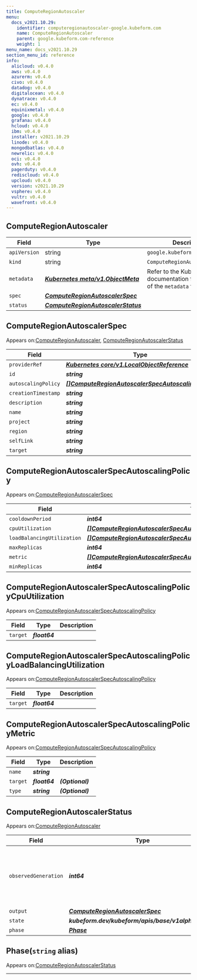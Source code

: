 ```yaml
---
title: ComputeRegionAutoscaler
menu:
  docs_v2021.10.29:
    identifier: computeregionautoscaler-google.kubeform.com
    name: ComputeRegionAutoscaler
    parent: google.kubeform.com-reference
    weight: 1
menu_name: docs_v2021.10.29
section_menu_id: reference
info:
  alicloud: v0.4.0
  aws: v0.4.0
  azurerm: v0.4.0
  civo: v0.4.0
  datadog: v0.4.0
  digitalocean: v0.4.0
  dynatrace: v0.4.0
  ec: v0.4.0
  equinixmetal: v0.4.0
  google: v0.4.0
  grafana: v0.4.0
  hcloud: v0.4.0
  ibm: v0.4.0
  installer: v2021.10.29
  linode: v0.4.0
  mongodbatlas: v0.4.0
  newrelic: v0.4.0
  oci: v0.4.0
  ovh: v0.4.0
  pagerduty: v0.4.0
  rediscloud: v0.4.0
  upcloud: v0.4.0
  version: v2021.10.29
  vsphere: v0.4.0
  vultr: v0.4.0
  wavefront: v0.4.0
---
```


## ComputeRegionAutoscaler
| Field | Type | Description |
| ------ | ----- | ----------- |
| `apiVersion` | string | `google.kubeform.com/v1alpha1` |
|    `kind` | string | `ComputeRegionAutoscaler` |
| `metadata` | ***[Kubernetes meta/v1.ObjectMeta](https://v1-18.docs.kubernetes.io/docs/reference/generated/kubernetes-api/v1.18/#objectmeta-v1-meta)***|Refer to the Kubernetes API documentation for the fields of the `metadata` field.|
| `spec` | ***[ComputeRegionAutoscalerSpec](#computeregionautoscalerspec)***||
| `status` | ***[ComputeRegionAutoscalerStatus](#computeregionautoscalerstatus)***||
## ComputeRegionAutoscalerSpec

Appears on:[ComputeRegionAutoscaler](#computeregionautoscaler), [ComputeRegionAutoscalerStatus](#computeregionautoscalerstatus)

| Field | Type | Description |
| ------ | ----- | ----------- |
| `providerRef` | ***[Kubernetes core/v1.LocalObjectReference](https://v1-18.docs.kubernetes.io/docs/reference/generated/kubernetes-api/v1.18/#localobjectreference-v1-core)***||
| `id` | ***string***||
| `autoscalingPolicy` | ***[[]ComputeRegionAutoscalerSpecAutoscalingPolicy](#computeregionautoscalerspecautoscalingpolicy)***||
| `creationTimestamp` | ***string***| ***(Optional)*** |
| `description` | ***string***| ***(Optional)*** |
| `name` | ***string***||
| `project` | ***string***| ***(Optional)*** |
| `region` | ***string***| ***(Optional)*** |
| `selfLink` | ***string***| ***(Optional)*** |
| `target` | ***string***||
## ComputeRegionAutoscalerSpecAutoscalingPolicy

Appears on:[ComputeRegionAutoscalerSpec](#computeregionautoscalerspec)

| Field | Type | Description |
| ------ | ----- | ----------- |
| `cooldownPeriod` | ***int64***| ***(Optional)*** |
| `cpuUtilization` | ***[[]ComputeRegionAutoscalerSpecAutoscalingPolicyCpuUtilization](#computeregionautoscalerspecautoscalingpolicycpuutilization)***| ***(Optional)*** |
| `loadBalancingUtilization` | ***[[]ComputeRegionAutoscalerSpecAutoscalingPolicyLoadBalancingUtilization](#computeregionautoscalerspecautoscalingpolicyloadbalancingutilization)***| ***(Optional)*** |
| `maxReplicas` | ***int64***||
| `metric` | ***[[]ComputeRegionAutoscalerSpecAutoscalingPolicyMetric](#computeregionautoscalerspecautoscalingpolicymetric)***| ***(Optional)*** |
| `minReplicas` | ***int64***||
## ComputeRegionAutoscalerSpecAutoscalingPolicyCpuUtilization

Appears on:[ComputeRegionAutoscalerSpecAutoscalingPolicy](#computeregionautoscalerspecautoscalingpolicy)

| Field | Type | Description |
| ------ | ----- | ----------- |
| `target` | ***float64***||
## ComputeRegionAutoscalerSpecAutoscalingPolicyLoadBalancingUtilization

Appears on:[ComputeRegionAutoscalerSpecAutoscalingPolicy](#computeregionautoscalerspecautoscalingpolicy)

| Field | Type | Description |
| ------ | ----- | ----------- |
| `target` | ***float64***||
## ComputeRegionAutoscalerSpecAutoscalingPolicyMetric

Appears on:[ComputeRegionAutoscalerSpecAutoscalingPolicy](#computeregionautoscalerspecautoscalingpolicy)

| Field | Type | Description |
| ------ | ----- | ----------- |
| `name` | ***string***||
| `target` | ***float64***| ***(Optional)*** |
| `type` | ***string***| ***(Optional)*** |
## ComputeRegionAutoscalerStatus

Appears on:[ComputeRegionAutoscaler](#computeregionautoscaler)

| Field | Type | Description |
| ------ | ----- | ----------- |
| `observedGeneration` | ***int64***| ***(Optional)*** Resource generation, which is updated on mutation by the API Server.|
| `output` | ***[ComputeRegionAutoscalerSpec](#computeregionautoscalerspec)***| ***(Optional)*** |
| `state` | ***kubeform.dev/kubeform/apis/base/v1alpha1.State***| ***(Optional)*** |
| `phase` | ***[Phase](#phase)***| ***(Optional)*** |
## Phase(`string` alias)

Appears on:[ComputeRegionAutoscalerStatus](#computeregionautoscalerstatus)

---
